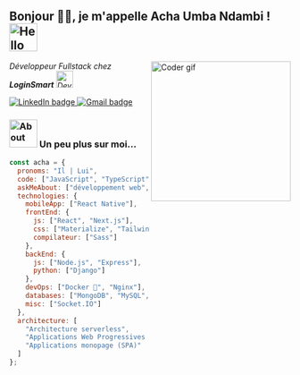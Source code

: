<h2>Bonjour 🙏🏻, je m'appelle <strong>Acha Umba Ndambi</strong> ! 
    <img src="https://media.giphy.com/media/M9gbBd9nbDrOTu1Mqx/giphy.gif" width="50" alt="Hello gif">
</h2>

<img align="right" src="https://media2.giphy.com/media/v1.Y2lkPTc5MGI3NjExaDlra2xuaXd2MnF0NXZyaXJxd2dmaDN3MjY2MTNoYWM5NXVyZnkwNSZlcD12MV9pbnRlcm5hbF9naWZfYnlfaWQmY3Q9Zw/qgQUggAC3Pfv687qPC/giphy.webp" width="250" alt="Coder gif">

<p>
  <em>
    Développeur Fullstack chez <strong>LoginSmart</strong> 
    <img src="https://media.giphy.com/media/WUlplcMpOCEmTGBtBW/giphy.gif" width="30" alt="Dev gif">
  </em>
</p>

<p>
  <a href="https://www.linkedin.com/in/acha-ndambi-a50924249/" target="_blank">
    <img src="https://img.shields.io/badge/LinkedIn-achaNdambi-blue" alt="LinkedIn badge">
  </a>
  <a href="mailto:achandambi@gmail.com">
    <img src="https://img.shields.io/badge/Gmail-achandambi@gmail.com-red" alt="Gmail badge">
  </a>
</p>

<h3>
  <img src="https://media.giphy.com/media/VgCDAzcKvsR6OM0uWg/giphy.gif" width="50" alt="About me gif"> Un peu plus sur moi...
</h3>

```javascript
const acha = {
  pronoms: "Il | Lui",
  code: ["JavaScript", "TypeScript", "Python"],
  askMeAbout: ["développement web", "technologie", "développement d'applications"],
  technologies: {
    mobileApp: ["React Native"],
    frontEnd: {
      js: ["React", "Next.js"],
      css: ["Materialize", "Tailwind CSS", "Ant Design", "React Native Paper"],
      compilateur: ["Sass"]
    },
    backEnd: {
      js: ["Node.js", "Express"],
      python: ["Django"]
    },
    devOps: ["Docker 🐳", "Nginx"],
    databases: ["MongoDB", "MySQL", "SQLite", "Firebase"],
    misc: ["Socket.IO"]
  },
  architecture: [
    "Architecture serverless",
    "Applications Web Progressives (PWA)",
    "Applications monopage (SPA)"
  ]
};
